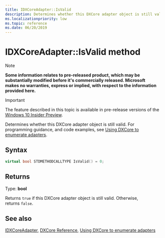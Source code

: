 ```yaml
---
title: IDXCoreAdapter::IsValid
description: Determines whether this DXCore adapter object is still valid.
ms.localizationpriority: low
ms.topic: reference
ms.date: 06/20/2019
---
```


# IDXCoreAdapter::IsValid method

> [!NOTE]
> **Some information relates to pre-released product, which may be substantially modified before it's commercially released. Microsoft makes no warranties, express or implied, with respect to the information provided here.**

> [!IMPORTANT]
> The feature described in this topic is available in pre-release versions of the [Windows 10 Insider Preview](https://www.microsoft.com/software-download/windowsinsiderpreviewSDK).

Determines whether this DXCore adapter object is still valid. For programming guidance, and code examples, see [Using DXCore to enumerate adapters](/windows/win32/dxcore/dxcore-enum-adapters).

## Syntax

```cpp
virtual bool STDMETHODCALLTYPE IsValid() = 0;
```

## Returns

Type: **bool**

Returns `true` if this DXCore adapter object is still valid. Otherwise, returns `false`.

## See also

[IDXCoreAdapter](/windows/win32/dxcore/dxcore_interface/nn-dxcore_interface-idxcoreadapter), [DXCore Reference](/windows/win32/dxcore/dxcore-reference), [Using DXCore to enumerate adapters](/windows/win32/dxcore/dxcore-enum-adapters)
